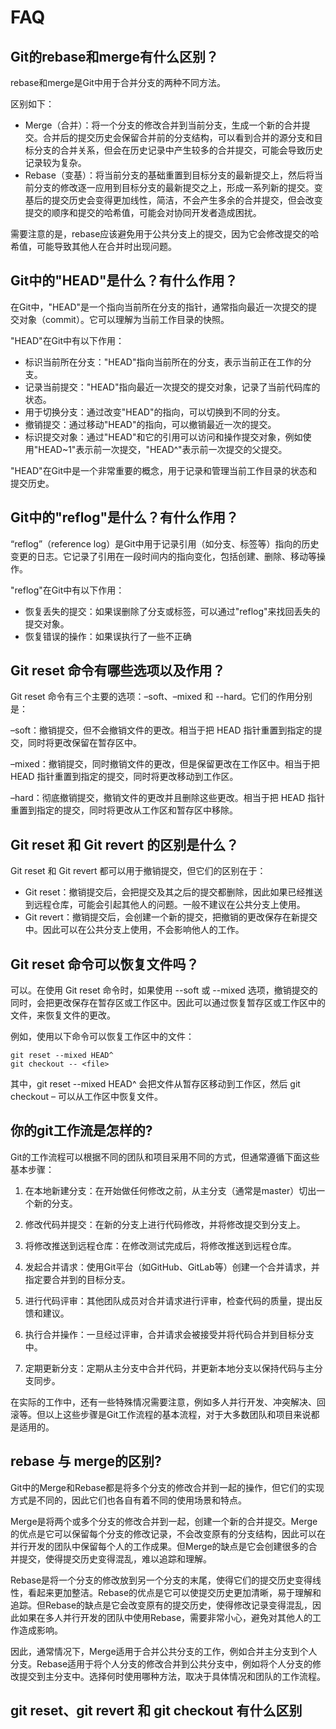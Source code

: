 # FAQ

## Git的rebase和merge有什么区别？

rebase和merge是Git中用于合并分支的两种不同方法。

区别如下：

- Merge（合并）：将一个分支的修改合并到当前分支，生成一个新的合并提交。合并后的提交历史会保留合并前的分支结构，可以看到合并的源分支和目标分支的合并关系，但会在历史记录中产生较多的合并提交，可能会导致历史记录较为复杂。
- Rebase（变基）：将当前分支的基础重置到目标分支的最新提交上，然后将当前分支的修改逐一应用到目标分支的最新提交之上，形成一系列新的提交。变基后的提交历史会变得更加线性，简洁，不会产生多余的合并提交，但会改变提交的顺序和提交的哈希值，可能会对协同开发者造成困扰。

需要注意的是，rebase应该避免用于公共分支上的提交，因为它会修改提交的哈希值，可能导致其他人在合并时出现问题。

## Git中的"HEAD"是什么？有什么作用？

在Git中，"HEAD"是一个指向当前所在分支的指针，通常指向最近一次提交的提交对象（commit）。它可以理解为当前工作目录的快照。

"HEAD"在Git中有以下作用：

- 标识当前所在分支："HEAD"指向当前所在的分支，表示当前正在工作的分支。
- 记录当前提交："HEAD"指向最近一次提交的提交对象，记录了当前代码库的状态。
- 用于切换分支：通过改变"HEAD"的指向，可以切换到不同的分支。
- 撤销提交：通过移动"HEAD"的指向，可以撤销最近一次的提交。
- 标识提交对象：通过"HEAD"和它的引用可以访问和操作提交对象，例如使用"HEAD~1"表示前一次提交，"HEAD^"表示前一次提交的父提交。

"HEAD"在Git中是一个非常重要的概念，用于记录和管理当前工作目录的状态和提交历史。

## Git中的"reflog"是什么？有什么作用？

“reflog”（reference log）是Git中用于记录引用（如分支、标签等）指向的历史变更的日志。它记录了引用在一段时间内的指向变化，包括创建、删除、移动等操作。

"reflog"在Git中有以下作用：

- 恢复丢失的提交：如果误删除了分支或标签，可以通过"reflog"来找回丢失的提交对象。
- 恢复错误的操作：如果误执行了一些不正确

## Git reset 命令有哪些选项以及作用？

Git reset 命令有三个主要的选项：–soft、–mixed 和 --hard。它们的作用分别是：

–soft：撤销提交，但不会撤销文件的更改。相当于把 HEAD 指针重置到指定的提交，同时将更改保留在暂存区中。

–mixed：撤销提交，同时撤销文件的更改，但是保留更改在工作区中。相当于把 HEAD 指针重置到指定的提交，同时将更改移动到工作区。

–hard：彻底撤销提交，撤销文件的更改并且删除这些更改。相当于把 HEAD 指针重置到指定的提交，同时将更改从工作区和暂存区中移除。

## Git reset 和 Git revert 的区别是什么？

Git reset 和 Git revert 都可以用于撤销提交，但它们的区别在于：

- Git reset：撤销提交后，会把提交及其之后的提交都删除，因此如果已经推送到远程仓库，可能会引起其他人的问题。一般不建议在公共分支上使用。
- Git revert：撤销提交后，会创建一个新的提交，把撤销的更改保存在新提交中。因此可以在公共分支上使用，不会影响他人的工作。

## Git reset 命令可以恢复文件吗？

可以。在使用 Git reset 命令时，如果使用 --soft 或 --mixed 选项，撤销提交的同时，会把更改保存在暂存区或工作区中。因此可以通过恢复暂存区或工作区中的文件，来恢复文件的更改。

例如，使用以下命令可以恢复工作区中的文件：

```
git reset --mixed HEAD^
git checkout -- <file>
```

其中，git reset --mixed HEAD^ 会把文件从暂存区移动到工作区，然后 git checkout – <file> 可以从工作区中恢复文件。

## 你的git工作流是怎样的?

Git的工作流程可以根据不同的团队和项目采用不同的方式，但通常遵循下面这些基本步骤：

1. 在本地新建分支：在开始做任何修改之前，从主分支（通常是master）切出一个新的分支。

2. 修改代码并提交：在新的分支上进行代码修改，并将修改提交到分支上。

3. 将修改推送到远程仓库：在修改测试完成后，将修改推送到远程仓库。

4. 发起合并请求：使用Git平台（如GitHub、GitLab等）创建一个合并请求，并指定要合并到的目标分支。

5. 进行代码评审：其他团队成员对合并请求进行评审，检查代码的质量，提出反馈和建议。

6. 执行合并操作：一旦经过评审，合并请求会被接受并将代码合并到目标分支中。

7. 定期更新分支：定期从主分支中合并代码，并更新本地分支以保持代码与主分支同步。

在实际的工作中，还有一些特殊情况需要注意，例如多人并行开发、冲突解决、回滚等。但以上这些步骤是Git工作流程的基本流程，对于大多数团队和项目来说都是适用的。

## rebase 与 merge的区别?

Git中的Merge和Rebase都是将多个分支的修改合并到一起的操作，但它们的实现方式是不同的，因此它们也各自有着不同的使用场景和特点。

Merge是将两个或多个分支的修改合并到一起，创建一个新的合并提交。Merge的优点是它可以保留每个分支的修改记录，不会改变原有的分支结构，因此可以在并行开发的团队中保留每个人的工作成果。但Merge的缺点是它会创建很多的合并提交，使得提交历史变得混乱，难以追踪和理解。

Rebase是将一个分支的修改放到另一个分支的末尾，使得它们的提交历史变得线性，看起来更加整洁。Rebase的优点是它可以使提交历史更加清晰，易于理解和追踪。但Rebase的缺点是它会改变原有的提交历史，使得修改记录变得混乱，因此如果在多人并行开发的团队中使用Rebase，需要非常小心，避免对其他人的工作造成影响。

因此，通常情况下，Merge适用于合并公共分支的工作，例如合并主分支到个人分支。Rebase适用于将个人分支的修改合并到公共分支中，例如将个人分支的修改提交到主分支中。选择何时使用哪种方法，取决于具体情况和团队的工作流程。

## git reset、git revert 和 git checkout 有什么区别
